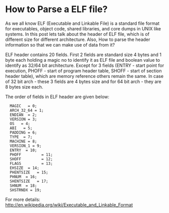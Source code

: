 How to Parse a ELF file?
========================

As we all know ELF (Executable and Linkable File) is a standard file format for executables, object code, shared libraries, and core dumps in UNIX like systems.
In this post lets talk about the header of ELF file, which is of different size for different architecture. 
Also, How to parse the header information so that we can make use of data from it?

ELF header contains 20 fields. First 2 fields are standard size 4 bytes and 1 byte each holding a magic no to identify it as ELF file and boolean value to identify as 32/64 bit architecture. Except for 3 fields (ENTRY - start point for execution, PHOFF - start of program header table, SHOFF - start of section header table), which are memory reference others remain the same.
In case of 32 bit arch - these 3 fields are 4 bytes size and for 64 bit arch - they are 8 bytes size each.

The order of fields in ELF header are given below:

      MAGIC   = 0;
      ARCH_32_64 = 1;
      ENDIAN  = 2;
      VERSION = 3;
      OS   = 4;
      ABI   = 5;
      PADDING = 6;
      TYPE  = 7;
      MACHINE = 8;
      VERSION_1 = 9;
      ENTRY  = 10;
      PHOFF         = 11;
      SHOFF         = 12;
      FLAGS         = 13;
      EHSIZE  = 14;
      PHENTSIZE   = 15;
      PHNUM  = 16;
      SHENTSIZE   = 17;
      SHNUM  = 18;
      SHSTRNDX = 19;

For more details:
http://en.wikipedia.org/wiki/Executable_and_Linkable_Format
